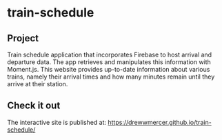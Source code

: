 # train-schedule

## Project
Train schedule application that incorporates Firebase to host arrival and departure data. The app retrieves and manipulates this information with Moment.js. This website provides up-to-date information about various trains, namely their arrival times and how many minutes remain until they arrive at their station.

## Check it out
The interactive site is published at: https://drewwmercer.github.io/train-schedule/
